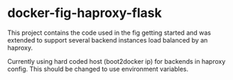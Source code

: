 docker-fig-haproxy-flask
========================

This project contains the code used in the fig getting started and was extended to
support several backend instances load balanced by an haproxy.

Currently using hard coded host (boot2docker ip) for backends in haproxy config. 
This should be changed to use environment variables.
